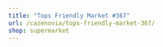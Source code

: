 ```yaml
---
title: "Tops Friendly Market #367"
url: /cazenovia/tops-friendly-market-367/
shop: supermarket
---
```

